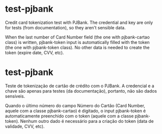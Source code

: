 # test-pjbank
Credit card tokenization test with PJBank. The credential and key are only for tests (from documentation), so they aren't sensible data.

When the last number of Card Number field (the one with pjbank-cartao class) is written, pjbank-token input is automatically filled with the token (the one with pjbank-token class). No other data is needed to create the token (expire date, CVV, etc).

# test-pjbank
Teste de tokenização de cartão de crédito com o PJBank. A credencial e a chave são apenas para testes (da documentação), portanto, não são dados sensíveis.

Quando o último número do campo Número do Cartão (Card Number, aquele com a classe pjbank-cartao) é digitado, o input pjbank-token é automaticamente preenchido com o token (aquele com a classe pjbank-token). Nenhum outro dado é necessário para a criação do token (data de validade, CVV, etc).
